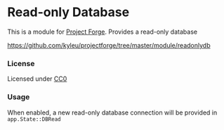 <!--- Content managed by Project Forge, see [projectforge.md] for details. -->
# Read-only Database

This is a module for [Project Forge](https://projectforge.dev). Provides a read-only database

https://github.com/kyleu/projectforge/tree/master/module/readonlydb

### License

Licensed under [CC0](https://creativecommons.org/publicdomain/zero/1.0)

### Usage

When enabled, a new read-only database connection will be provided in `app.State::DBRead`
